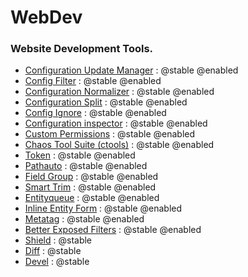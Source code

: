 # WebDev

### Website Development Tools.

* [Configuration Update Manager](https://www.drupal.org/project/config_update) : @stable @enabled
* [Config Filter](https://www.drupal.org/project/config_filter) : @stable @enabled
* [Configuration Normalizer](https://www.drupal.org/project/config_normalizer) : @stable @enabled
* [Configuration Split](https://www.drupal.org/project/config_split) : @stable @enabled
* [Config Ignore](https://www.drupal.org/project/config_ignore) : @stable @enabled
* [Configuration inspector](https://www.drupal.org/project/config_inspector) : @stable @enabled
* [Custom Permissions](https://www.drupal.org/project/config_perms) : @stable @enabled
* [Chaos Tool Suite (ctools)](https://www.drupal.org/project/ctools) : @stable @enabled
* [Token](https://www.drupal.org/project/token) : @stable @enabled
* [Pathauto](https://www.drupal.org/project/pathauto) : @stable @enabled
* [Field Group](https://www.drupal.org/project/field_group) : @stable @enabled
* [Smart Trim](https://www.drupal.org/project/smart_trim) : @stable @enabled
* [Entityqueue](https://www.drupal.org/project/entityqueue) : @stable @enabled
* [Inline Entity Form](https://www.drupal.org/project/inline_entity_form) : @stable @enabled
* [Metatag](https://www.drupal.org/project/metatag) : @stable @enabled
* [Better Exposed Filters](https://www.drupal.org/project/better_exposed_filters) : @stable @enabled
* [Shield](https://www.drupal.org/project/shield) : @stable
* [Diff](https://www.drupal.org/project/diff) : @stable
* [Devel](https://www.drupal.org/project/devel) : @stable
